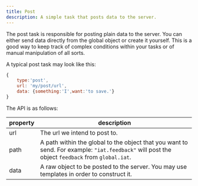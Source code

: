```yaml
---
title: Post
description: A simple task that posts data to the server.
---
```


The post task is responsible for posting plain data to the server. You can either send data directly from the global object or create it yourself. This is a good way to keep track of complex conditions within your tasks or of manual manipulation of all sorts.

A typical post task may look like this:

```javascript
{
    type:'post',
    url: 'my/post/url',
    data: {something:'I',want:'to save.'}
}
```

The API is as follows:

property        | description
--------------- | ---------------------
url             | The url we intend to post to.
path            | A path within the global to the object that you want to send. For example: `"iat.feedback"` will post the object `feedback` from `global.iat`.
data            | A raw object to be posted to the server. You may use templates in order to construct it.